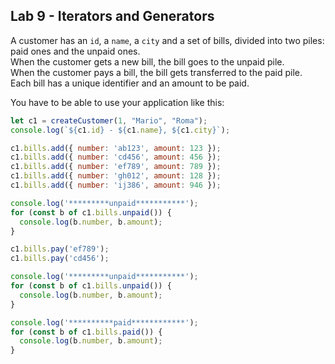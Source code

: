 ## Lab 9 - Iterators and Generators

A customer has an ```id```, a ```name```, a ```city``` and a set of bills, divided into two piles: paid ones and the unpaid ones.  
When the customer gets a new bill, the bill goes to the unpaid pile.  
When the customer pays a bill, the bill gets transferred to the paid pile.  
Each bill has a unique identifier and an amount to be paid.  

You have to be able to use your application like this:

```javascript
let c1 = createCustomer(1, "Mario", "Roma");
console.log(`${c1.id} - ${c1.name}, ${c1.city}`);

c1.bills.add({ number: 'ab123', amount: 123 });
c1.bills.add({ number: 'cd456', amount: 456 });
c1.bills.add({ number: 'ef789', amount: 789 });
c1.bills.add({ number: 'gh012', amount: 128 });
c1.bills.add({ number: 'ij386', amount: 946 });

console.log('*********unpaid***********');
for (const b of c1.bills.unpaid()) {
  console.log(b.number, b.amount);
}

c1.bills.pay('ef789');
c1.bills.pay('cd456');

console.log('*********unpaid***********');
for (const b of c1.bills.unpaid()) {
  console.log(b.number, b.amount);
}

console.log('**********paid************');
for (const b of c1.bills.paid()) {
  console.log(b.number, b.amount);
}
```
